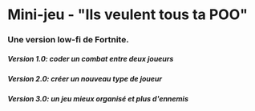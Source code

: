 <h1>Mini-jeu - "Ils veulent tous ta POO"</h1>

<h3>Une version low-fi de Fortnite.</h3>

<h5>Version 1.0: coder un combat entre deux joueurs</h5>

<h5>Version 2.0: créer un nouveau type de joueur</h5>

<h5>Version 3.0: un jeu mieux organisé et plus d'ennemis</h5>